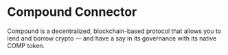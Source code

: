 # Compound Connector

Compound is a decentralized, blockchain-based protocol that allows you to lend and borrow crypto — and have a say in its governance with its native COMP token.

